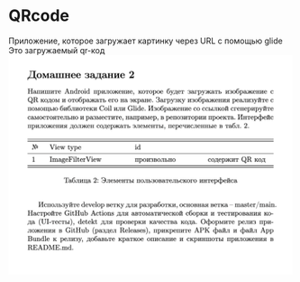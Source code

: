 # QRcode
Приложение, которое загружает картинку через URL c помощью glide 
Это загружаемый qr-код
![Картинка](https://github.com/supmaan/QRcode/blob/main/Снимок%20экрана%202025-05-18%20в%2017.06.49.png)
